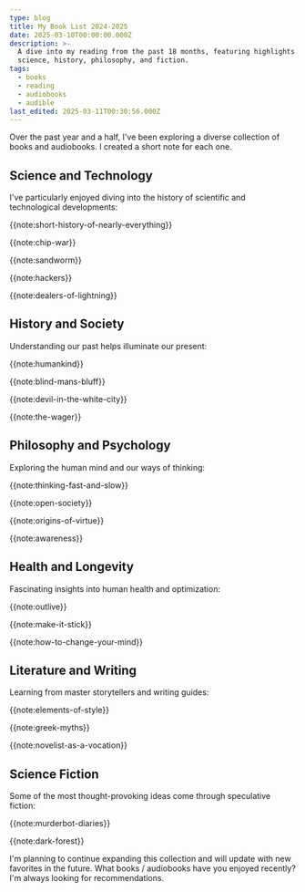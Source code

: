 ```yaml
---
type: blog
title: My Book List 2024-2025
date: 2025-03-10T00:00:00.000Z
description: >-
  A dive into my reading from the past 18 months, featuring highlights across
  science, history, philosophy, and fiction.
tags:
  - books
  - reading
  - audiobooks
  - audible
last_edited: 2025-03-11T00:30:56.000Z
---
```



Over the past year and a half, I've been exploring a diverse collection of books and audiobooks. I created a short note for each one.

## Science and Technology

I've particularly enjoyed diving into the history of scientific and technological developments:

{{note:short-history-of-nearly-everything}}

{{note:chip-war}}

{{note:sandworm}}

{{note:hackers}}

{{note:dealers-of-lightning}}

## History and Society

Understanding our past helps illuminate our present:

{{note:humankind}}

{{note:blind-mans-bluff}}

{{note:devil-in-the-white-city}}

{{note:the-wager}}

## Philosophy and Psychology

Exploring the human mind and our ways of thinking:

{{note:thinking-fast-and-slow}}

{{note:open-society}}

{{note:origins-of-virtue}}

{{note:awareness}}

## Health and Longevity

Fascinating insights into human health and optimization:

{{note:outlive}}

{{note:make-it-stick}}

{{note:how-to-change-your-mind}}

## Literature and Writing

Learning from master storytellers and writing guides:

{{note:elements-of-style}}

{{note:greek-myths}}

{{note:novelist-as-a-vocation}}

## Science Fiction

Some of the most thought-provoking ideas come through speculative fiction:

{{note:murderbot-diaries}}

{{note:dark-forest}}


I'm planning to continue expanding this collection and will update with new favorites in the future. What books / audiobooks have you enjoyed recently? I'm always looking for recommendations.
